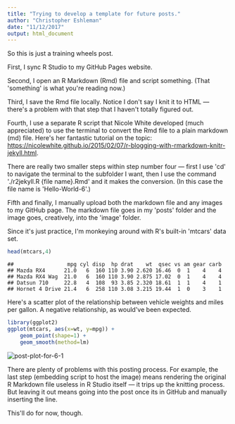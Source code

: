 ```yaml
---
title: "Trying to develop a template for future posts."
author: "Christopher Eshleman"
date: "11/12/2017"
output: html_document
---
```


So this is just a training wheels post.

First, I sync R Studio to my GitHub Pages website. 

Second, I open an R Markdown (Rmd) file and script something. (That 'something' is what you're reading now.)

Third, I save the Rmd file locally. Notice I don't say I knit it to HTML — there's a problem with that step that I haven't totally figured out. 

Fourth, I use a separate R script that Nicole White developed (much appreciated) to use the terminal to convert the Rmd file to a plain markdown (md) file. Here's her fantastic tutorial on the topic: https://nicolewhite.github.io/2015/02/07/r-blogging-with-rmarkdown-knitr-jekyll.html. 

There are really two smaller steps within step number four — first I use 'cd' to navigate the terminal to the subfolder I want, then I use the command './r2jekyll.R {file name}.Rmd' and it makes the conversion. (In this case the file name is 'Hello-World-6'.)

Fifth and finally, I manually upload both the markdown file and any images to my GitHub page. The markdown file goes in my 'posts' folder and the image goes, creatively, into the 'image' folder. 



Since it's just practice, I'm monkeying around with R's built-in 'mtcars' data set. 


```r
head(mtcars,4)
```

```
##                 mpg cyl disp  hp drat    wt  qsec vs am gear carb
## Mazda RX4      21.0   6  160 110 3.90 2.620 16.46  0  1    4    4
## Mazda RX4 Wag  21.0   6  160 110 3.90 2.875 17.02  0  1    4    4
## Datsun 710     22.8   4  108  93 3.85 2.320 18.61  1  1    4    1
## Hornet 4 Drive 21.4   6  258 110 3.08 3.215 19.44  1  0    3    1
```

Here's a scatter plot of the relationship between vehicle weights and miles per gallon. A negative relationship, as would've been expected. 


```r
library(ggplot2) 
ggplot(mtcars, aes(x=wt, y=mpg)) +
    geom_point(shape=1) +   
    geom_smooth(method=lm)  
```

![post-plot-for-6-1](/Users/chriseshleman/Dropbox/pages/chriseshleman.github.io/images/post-plot-for-6-1.png)


There are plenty of problems with this posting process. For example, the last step (embedding script to host the image) means rendering the original R Markdown file useless in R Studio itself — it trips up the knitting process. But leaving it out means going into the post once its in GitHub and manually inserting the line.  

This'll do for now, though. 
